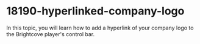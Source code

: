 # 18190-hyperlinked-company-logo
In this topic, you will learn how to add a hyperlink of your company logo to the Brightcove player's control bar.

